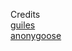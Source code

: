 Credits\
[guiles](https://scratch.mit.edu/users/guiles/)\
[anonygoose](https://penguinmod.com/profile?user=anonygoose)

